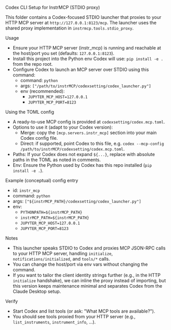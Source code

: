 Codex CLI Setup for InstrMCP (STDIO proxy)

This folder contains a Codex-focused STDIO launcher that proxies to your HTTP MCP server at `http://127.0.0.1:8123/mcp`.
The launcher uses the shared proxy implementation in `instrmcp.tools.stdio_proxy`.

Usage
- Ensure your HTTP MCP server (instr_mcp) is running and reachable at the host/port you set (defaults: `127.0.0.1:8123`).
- Install this project into the Python env Codex will use: `pip install -e .` from the repo root.
- Configure Codex to launch an MCP server over STDIO using this command:
  - command: `python`
  - args: `["/path/to/instrMCP/codexsetting/codex_launcher.py"]`
  - env (recommended):
    - `JUPYTER_MCP_HOST=127.0.0.1`
    - `JUPYTER_MCP_PORT=8123`

Using the TOML config
- A ready-to-use MCP config is provided at `codexsetting/codex.mcp.toml`.
- Options to use it (adapt to your Codex version):
  - Merge: copy the `[mcp.servers.instr_mcp]` section into your main Codex config file.
  - Direct: if supported, point Codex to this file, e.g. `codex --mcp-config /path/to/instrMCP/codexsetting/codex.mcp.toml`.
- Paths: If your Codex does not expand `${...}`, replace with absolute paths in the TOML as noted in comments.
- Env: Ensure the Python used by Codex has this repo installed (`pip install -e .`).

Example (conceptual) config entry
- id: `instr_mcp`
- command: `python`
- args: `["${instrMCP_PATH}/codexsetting/codex_launcher.py"]`
- env:
  - `PYTHONPATH=${instrMCP_PATH}`
  - `instrMCP_PATH=${instrMCP_PATH}`
  - `JUPYTER_MCP_HOST=127.0.0.1`
  - `JUPYTER_MCP_PORT=8123`

Notes
- This launcher speaks STDIO to Codex and proxies MCP JSON-RPC calls to your HTTP MCP server, handling `initialize`, `notifications/initialized`, and `tools/*` calls.
- You can change the host/port via env vars without changing the command.
- If you want to tailor the client identity strings further (e.g., in the HTTP `initialize` handshake), we can inline the proxy instead of importing, but this version keeps maintenance minimal and separates Codex from the Claude Desktop setup.

Verify
- Start Codex and list tools (or ask: "What MCP tools are available?").
- You should see tools proxied from your HTTP server (e.g., `list_instruments`, `instrument_info`, ...).
